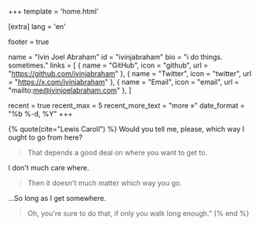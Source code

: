 +++
template = 'home.html'

[extra]
lang = 'en'

footer = true

name = "Ivin Joel Abraham"
id = "ivinjabraham"
bio = "i do things. sometimes."
links = [
    { name = "GitHub", icon = "github", url = "https://github.com/ivinjabraham" },
    { name = "Twitter", icon = "twitter", url = "https://x.com/ivinjabraham" },
    { name = "Email", icon = "email", url = "mailto:me@ivinjoelabraham.com" },
]

recent = true
recent_max = 5
recent_more_text = "more »"
date_format = "%b %-d, %Y"
+++

{% quote(cite="Lewis Caroll") %}
Would you tell me, please, which way I ought to go from here?

> That depends a good deal on where you want to get to.

I don't much care where.

> Then it doesn't much matter which way you go.

...So long as I get somewhere.

> Oh, you're sure to do that, if only you walk long enough.”
{% end %}

